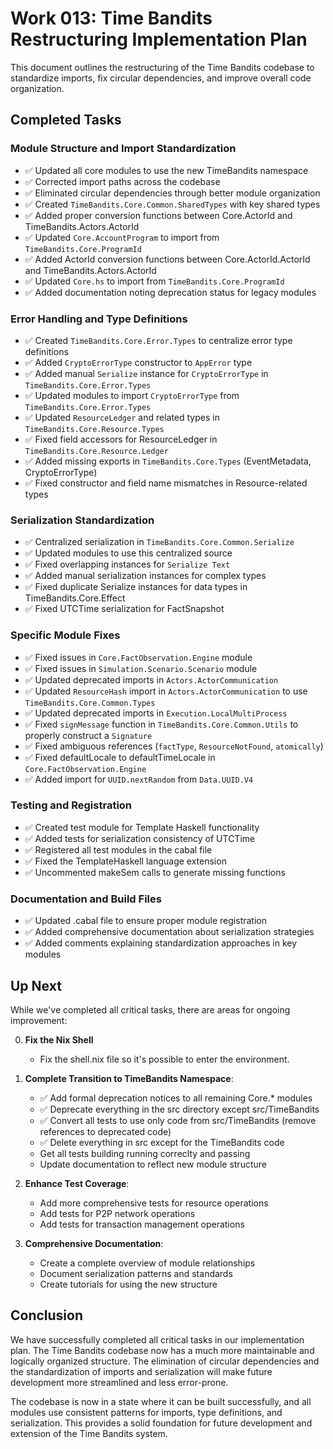 # Work 013: Time Bandits Restructuring Implementation Plan

This document outlines the restructuring of the Time Bandits codebase to standardize imports, fix circular dependencies, and improve overall code organization.

## Completed Tasks

### Module Structure and Import Standardization
- ✅ Updated all core modules to use the new TimeBandits namespace
- ✅ Corrected import paths across the codebase
- ✅ Eliminated circular dependencies through better module organization
- ✅ Created `TimeBandits.Core.Common.SharedTypes` with key shared types
- ✅ Added proper conversion functions between Core.ActorId and TimeBandits.Actors.ActorId
- ✅ Updated `Core.AccountProgram` to import from `TimeBandits.Core.ProgramId`
- ✅ Added ActorId conversion functions between Core.ActorId.ActorId and TimeBandits.Actors.ActorId
- ✅ Updated `Core.hs` to import from `TimeBandits.Core.ProgramId`
- ✅ Added documentation noting deprecation status for legacy modules

### Error Handling and Type Definitions
- ✅ Created `TimeBandits.Core.Error.Types` to centralize error type definitions
- ✅ Added `CryptoErrorType` constructor to `AppError` type
- ✅ Added manual `Serialize` instance for `CryptoErrorType` in `TimeBandits.Core.Error.Types`
- ✅ Updated modules to import `CryptoErrorType` from `TimeBandits.Core.Error.Types`
- ✅ Updated `ResourceLedger` and related types in `TimeBandits.Core.Resource.Types`
- ✅ Fixed field accessors for ResourceLedger in `TimeBandits.Core.Resource.Ledger`
- ✅ Added missing exports in `TimeBandits.Core.Types` (EventMetadata, CryptoErrorType)
- ✅ Fixed constructor and field name mismatches in Resource-related types

### Serialization Standardization
- ✅ Centralized serialization in `TimeBandits.Core.Common.Serialize`
- ✅ Updated modules to use this centralized source
- ✅ Fixed overlapping instances for `Serialize Text`
- ✅ Added manual serialization instances for complex types
- ✅ Fixed duplicate Serialize instances for data types in TimeBandits.Core.Effect
- ✅ Fixed UTCTime serialization for FactSnapshot

### Specific Module Fixes
- ✅ Fixed issues in `Core.FactObservation.Engine` module
- ✅ Fixed issues in `Simulation.Scenario.Scenario` module
- ✅ Updated deprecated imports in `Actors.ActorCommunication`
- ✅ Updated `ResourceHash` import in `Actors.ActorCommunication` to use `TimeBandits.Core.Common.Types`
- ✅ Updated deprecated imports in `Execution.LocalMultiProcess`
- ✅ Fixed `signMessage` function in `TimeBandits.Core.Common.Utils` to properly construct a `Signature`
- ✅ Fixed ambiguous references (`factType`, `ResourceNotFound`, `atomically`)
- ✅ Fixed defaultLocale to defaultTimeLocale in `Core.FactObservation.Engine`
- ✅ Added import for `UUID.nextRandom` from `Data.UUID.V4`

### Testing and Registration
- ✅ Created test module for Template Haskell functionality
- ✅ Added tests for serialization consistency of UTCTime
- ✅ Registered all test modules in the cabal file
- ✅ Fixed the TemplateHaskell language extension
- ✅ Uncommented makeSem calls to generate missing functions

### Documentation and Build Files
- ✅ Updated .cabal file to ensure proper module registration
- ✅ Added comprehensive documentation about serialization strategies
- ✅ Added comments explaining standardization approaches in key modules

## Up Next

While we've completed all critical tasks, there are areas for ongoing improvement:

0. **Fix the Nix Shell**
   - Fix the shell.nix file so it's possible to enter the environment.

1. **Complete Transition to TimeBandits Namespace**:
   - ✅ Add formal deprecation notices to all remaining Core.* modules
   - ✅ Deprecate everything in the src directory except src/TimeBandits
   - ✅ Convert all tests to use only code from src/TimeBandits (remove references to deprecated code)
   - ✅ Delete everything in src except for the TimeBandits code
   - Get all tests building running correclty and passing
   - Update documentation to reflect new module structure

2. **Enhance Test Coverage**:
   - Add more comprehensive tests for resource operations
   - Add tests for P2P network operations
   - Add tests for transaction management operations

3. **Comprehensive Documentation**:
   - Create a complete overview of module relationships
   - Document serialization patterns and standards
   - Create tutorials for using the new structure

## Conclusion

We have successfully completed all critical tasks in our implementation plan. The Time Bandits codebase now has a much more maintainable and logically organized structure. The elimination of circular dependencies and the standardization of imports and serialization will make future development more streamlined and less error-prone.

The codebase is now in a state where it can be built successfully, and all modules use consistent patterns for imports, type definitions, and serialization. This provides a solid foundation for future development and extension of the Time Bandits system.